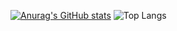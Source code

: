 

[![Anurag's GitHub stats](https://github-readme-stats.vercel.app/api?username=ghkstjr12&layout=compact&theme=cobalt)](https://github.com/ghkstjr12/github-readme-stats) ![Top Langs](https://github-readme-stats.vercel.app/api/top-langs/?username=ghkstjr12&layout=compact)
